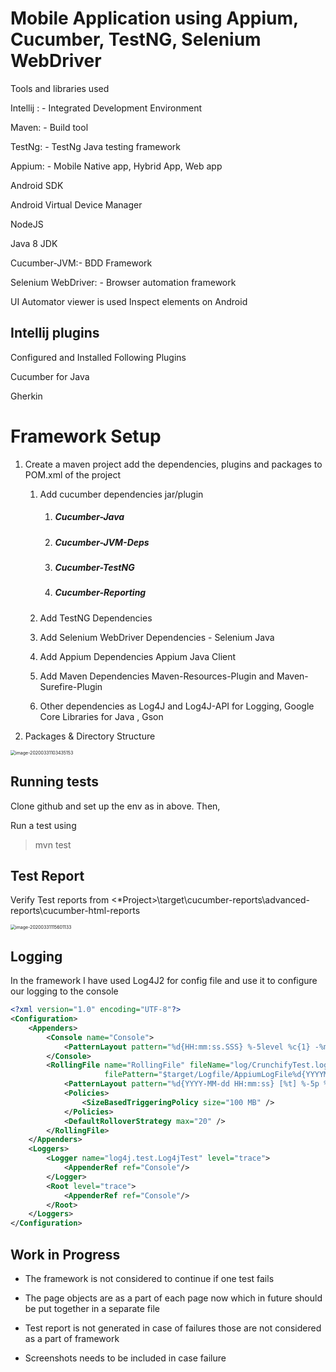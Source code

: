 # Mobile Application using Appium, Cucumber, TestNG, Selenium WebDriver

Tools and libraries used

Intellij : - Integrated Development Environment

Maven: - Build tool

TestNg: - TestNg Java testing framework

Appium: - Mobile Native app, Hybrid App, Web app

Android SDK

Android Virtual Device Manager

NodeJS

Java 8 JDK

Cucumber-JVM:- BDD Framework

Selenium WebDriver: - Browser automation framework

UI Automator viewer is used Inspect elements on Android

## Intellij plugins

Configured and Installed Following Plugins

Cucumber for Java

Gherkin 

# Framework Setup

1. Create a maven project add the dependencies, plugins and packages to POM.xml of the project

   1. Add cucumber dependencies jar/plugin

      1. ##### Cucumber-Java

      2. ##### Cucumber-JVM-Deps

      3. ##### Cucumber-TestNG

      4. ##### Cucumber-Reporting

   2. Add TestNG Dependencies 

   3. Add Selenium WebDriver Dependencies - Selenium Java

   4. Add Appium Dependencies Appium Java Client

   5. Add Maven Dependencies Maven-Resources-Plugin and Maven-Surefire-Plugin

   6. Other dependencies as Log4J and Log4J-API for Logging, Google Core Libraries for Java , Gson

2.  Packages & Directory Structure

   <img src="C:\Users\91979\AppData\Roaming\Typora\typora-user-images\image-20200331103435153.png" alt="image-20200331103435153" style="zoom:50%;" />



## Running tests

Clone github and set up the env as in above. Then,

Run a test using

> mvn test



## Test Report

Verify Test reports from <*Project>\target\cucumber-reports\advanced-reports\cucumber-html-reports 

<img src="C:\Users\91979\AppData\Roaming\Typora\typora-user-images\image-20200331115601133.png" alt="image-20200331115601133" style="zoom:50%;" />



## Logging

In the framework I have used  Log4J2 for config file and use it to configure our logging to the console

```xml
<?xml version="1.0" encoding="UTF-8"?>
<Configuration>
    <Appenders>
        <Console name="Console">
            <PatternLayout pattern="%d{HH:mm:ss.SSS} %-5level %c{1} -%msg%n"/>
        </Console>
        <RollingFile name="RollingFile" fileName="log/CrunchifyTest.log"
                     filePattern="$target/Logfile/AppiumLogFile%d{YYYYMMddHHmmss}-fargo.log">
            <PatternLayout pattern="%d{YYYY-MM-dd HH:mm:ss} [%t] %-5p %c{1}:%L - %msg%n" />
            <Policies>
                <SizeBasedTriggeringPolicy size="100 MB" />
            </Policies>
            <DefaultRolloverStrategy max="20" />
        </RollingFile>
    </Appenders>
    <Loggers>
        <Logger name="log4j.test.Log4jTest" level="trace">
            <AppenderRef ref="Console"/>
        </Logger>
        <Root level="trace">
            <AppenderRef ref="Console"/>
        </Root>
    </Loggers>
</Configuration>
```



## Work in Progress

* The framework is not considered to continue if one test fails 

* The page objects are as a part of each page now which in future should be put together in a separate file
* Test report is not generated in case of failures those are not considered as a part of framework

* Screenshots needs to be included in case failure
